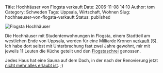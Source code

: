 Title: Hochhäuser von Flogsta verkauft
Date: 2006-11-08 14:10
Author: tom
Category: Schweden
Tags: Uppsala, Wirtschaft, Wohnen
Slug: hochhaeuser-von-flogsta-verkauft
Status: published

![Flogsta
Hochhäuser](http://www.thomasmarquart.net/gallery/winter05-06/.thumb_dsd_1801.jpg)

Die Hochhäuser mit Studentenwohnungen in Flogsta, einem Stadtteil am
westlichen Ende von Uppsala, werden für eine Milliarde Kronen
[verkauft](http://www.sr.se/cgi-bin/uppland/nyheter/artikel.asp?artikel=1022786)
(S). Ich habe dort selbst mit Unterbrechung fast zwei Jahre gewohnt, mir
mit jeweils 11 Leuten die Küche geteilt und den
[Flogstaschrei](http://www.fiket.de/2006/03/27/wort-der-woche-flogstavral/)
genossen.

Jedes Haus hat eine Sauna auf dem Dach, in der nach der Renovierung
jetzt [nicht mehr alles erlaubt
ist](http://www.lillebror.beeven.de/blog/archives/79-Neues-aus-Flogsta.html).
;)

